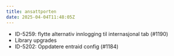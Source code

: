 ```yaml
---
title: ansattporten
date: 2025-04-04T11:48:05Z
---
```

- ID-5259: flytte alternativ innlogging til internasjonal tab (#1190)
- Library upgrades
- ID-5202: Oppdatere entraid config (#1184)

